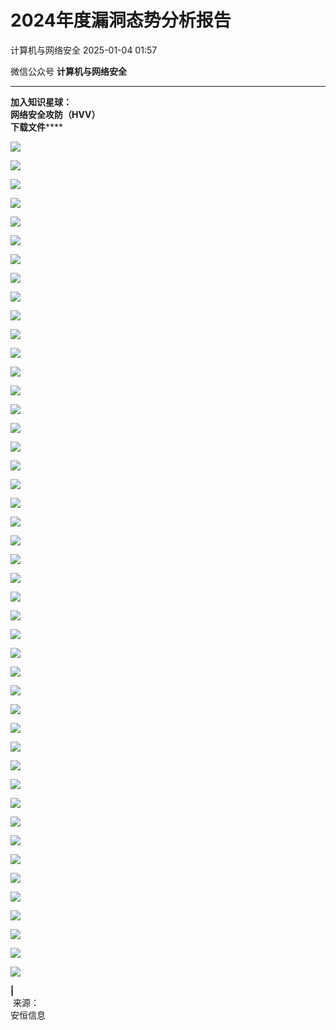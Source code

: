 #  2024年度漏洞态势分析报告   
 计算机与网络安全   2025-01-04 01:57  
  
微信公众号 **计算机与网络安全**  
  
****  
[](https://mp.weixin.qq.com/s?__biz=MjM5OTk4MDE2MA==&mid=2655262055&idx=3&sn=defb384cb6efaa9b3ed3ecd4522f0f71&scene=21#wechat_redirect)  
  
  
  
**加入知识星球：**  
**网络安全攻防（HVV）**  
**下载文件******  
  
![](https://mmbiz.qpic.cn/sz_mmbiz_jpg/VcRPEU1K2ocfPKYrdnhTNJ3Uz6qIq3DqiaNjtgL6Ql3A41v50yo9hEKHu7qV5xHQpcrdZq9hDF86MVmlsMQXF1Q/640?wx_fmt=jpeg&from=appmsg "")  
  
![](https://mmbiz.qpic.cn/sz_mmbiz_png/VcRPEU1K2ocyEWKk4AarkRvTxT7Jm0UPWBQqA48Tp9Vicj0C41f3hLiafnS2Xsia1b8q4rKzmvZtST14Cjv9ndXHw/640?wx_fmt=png&from=appmsg "")  
  
![](https://mmbiz.qpic.cn/sz_mmbiz_png/VcRPEU1K2ocyEWKk4AarkRvTxT7Jm0UPZHhV1Sk11rK9PiaLhJ5HUJXksFN8DVS7xIySvmHUpicgibMX9k69dkhtw/640?wx_fmt=png&from=appmsg "")  
  
![](https://mmbiz.qpic.cn/sz_mmbiz_png/VcRPEU1K2ocyEWKk4AarkRvTxT7Jm0UPGjWz1VrfgQCvyB2icUw3axwy0baIApkneTkLsKibTNWicdyjXxyCLxvMA/640?wx_fmt=png&from=appmsg "")  
  
![](https://mmbiz.qpic.cn/sz_mmbiz_png/VcRPEU1K2ocyEWKk4AarkRvTxT7Jm0UPibyAknkHvMfHhaQYcbtSaHaIJ8tVgpI9kuUxFOd5pvztrz4v2RVEE3A/640?wx_fmt=png&from=appmsg "")  
  
![](https://mmbiz.qpic.cn/sz_mmbiz_png/VcRPEU1K2ocyEWKk4AarkRvTxT7Jm0UPhCau7yHCGIccR55mpKsjmmlGwIDqs2spYmjcTuUwqaU7jm3aWvLuQA/640?wx_fmt=png&from=appmsg "")  
  
![](https://mmbiz.qpic.cn/sz_mmbiz_png/VcRPEU1K2ocyEWKk4AarkRvTxT7Jm0UP0HcmssCKQ4VnTJLqlxp2WdgVD3DS8CvmaTn0V6qPFIHLibvofROoCWg/640?wx_fmt=png&from=appmsg "")  
  
![](https://mmbiz.qpic.cn/sz_mmbiz_png/VcRPEU1K2ocyEWKk4AarkRvTxT7Jm0UPDwNRqiaca4MS1vCghicdEGoqczlcEjwiaQArdsibhf9L4180aqRIe6xR3w/640?wx_fmt=png&from=appmsg "")  
  
![](https://mmbiz.qpic.cn/sz_mmbiz_png/VcRPEU1K2ocyEWKk4AarkRvTxT7Jm0UPdBH0w7Hwy4RfRZrXUyzbwUOfofIOCUvgt8uPadPTopk8sBJ4OfQaibg/640?wx_fmt=png&from=appmsg "")  
  
![](https://mmbiz.qpic.cn/sz_mmbiz_png/VcRPEU1K2ocyEWKk4AarkRvTxT7Jm0UPMGlS7wwhNBE9AcXjhgvzzteegpIEtiajFBO8CMNgukRic3SsEF8FDRibA/640?wx_fmt=png&from=appmsg "")  
  
![](https://mmbiz.qpic.cn/sz_mmbiz_png/VcRPEU1K2ocyEWKk4AarkRvTxT7Jm0UPLyFOW4T4iaf3xFAsAvicCQPI36EQJicYwXWkmx4yDELl9HhGN5tGlHWwQ/640?wx_fmt=png&from=appmsg "")  
  
![](https://mmbiz.qpic.cn/sz_mmbiz_png/VcRPEU1K2ocyEWKk4AarkRvTxT7Jm0UPxJEzT8ZshybEyiaia3TfoPhDnmfDJ4fsic8tpYBxUfzE6Wqut1rHsztzw/640?wx_fmt=png&from=appmsg "")  
  
![](https://mmbiz.qpic.cn/sz_mmbiz_png/VcRPEU1K2ocyEWKk4AarkRvTxT7Jm0UPoMsv8ElibfdJU0jphzmtVCMIrYDXXes8OoL8x7rO6RT4uSlLO2M1xtA/640?wx_fmt=png&from=appmsg "")  
  
![](https://mmbiz.qpic.cn/sz_mmbiz_png/VcRPEU1K2ocyEWKk4AarkRvTxT7Jm0UPUB2icsTg72YJwYB8Xr4At42kbib8VAAEHoaTdBvOM4hZqvVMHIJJ7n5Q/640?wx_fmt=png&from=appmsg "")  
  
![](https://mmbiz.qpic.cn/sz_mmbiz_png/VcRPEU1K2ocyEWKk4AarkRvTxT7Jm0UP0ITfIKJljy8eiaj1ianAPQZSOAoDHrlMrRoBVibO76u1MibcsENqPDPpbA/640?wx_fmt=png&from=appmsg "")  
  
![](https://mmbiz.qpic.cn/sz_mmbiz_png/VcRPEU1K2ocyEWKk4AarkRvTxT7Jm0UP95ZxkP27hqiax9qUl9GQ9SI5mFhdJ5Bemiclic38mGeFy2Gr4eqbhLFnQ/640?wx_fmt=png&from=appmsg "")  
  
![](https://mmbiz.qpic.cn/sz_mmbiz_png/VcRPEU1K2ocyEWKk4AarkRvTxT7Jm0UP7gKt8RMUOw9VLqSrFycpia5mXTB9rj6tYuPFGia2TIibvaR3icBVBiazYUw/640?wx_fmt=png&from=appmsg "")  
  
![](https://mmbiz.qpic.cn/sz_mmbiz_png/VcRPEU1K2ocyEWKk4AarkRvTxT7Jm0UPeP1le1QeOibYicrKTgYKu3ENybx6BriaGBZ0HrAeh9dmWiaibdeBMicpAkLg/640?wx_fmt=png&from=appmsg "")  
  
![](https://mmbiz.qpic.cn/sz_mmbiz_png/VcRPEU1K2ocyEWKk4AarkRvTxT7Jm0UPlbiaqxyIibCQ8S6jyJ4fxV7PPdjQP8Wc3KwYAGMPe6KYRKGj7z7B1tbQ/640?wx_fmt=png&from=appmsg "")  
  
![](https://mmbiz.qpic.cn/sz_mmbiz_png/VcRPEU1K2ocyEWKk4AarkRvTxT7Jm0UPR7Fvy22qiaeVibaDnVAr7zsAwtkCE2KOyae7Ydf3p1qIClQwEvHJMNFA/640?wx_fmt=png&from=appmsg "")  
  
![](https://mmbiz.qpic.cn/sz_mmbiz_png/VcRPEU1K2ocyEWKk4AarkRvTxT7Jm0UPeFTlP71NCa3XKHEjHLI6BZrzsbHjG0Q4QCJpicdIfQBXVBvepQVEOlA/640?wx_fmt=png&from=appmsg "")  
  
![](https://mmbiz.qpic.cn/sz_mmbiz_png/VcRPEU1K2ocyEWKk4AarkRvTxT7Jm0UP4CWiadOicibTrdzCte34fJAEgsYiaLibcMj6FKiaqllN417t69OgOO9wGEicg/640?wx_fmt=png&from=appmsg "")  
  
![](https://mmbiz.qpic.cn/sz_mmbiz_png/VcRPEU1K2ocyEWKk4AarkRvTxT7Jm0UPHXiaA4qfh6InBYj8YjIYkFtDTMCD2dDSUk5rvMWH9Cb5dz6J1POu2AQ/640?wx_fmt=png&from=appmsg "")  
  
![](https://mmbiz.qpic.cn/sz_mmbiz_png/VcRPEU1K2ocyEWKk4AarkRvTxT7Jm0UPY25Gcn9G76Q1mAX82xmgxcgSXwVVrUZbHWdDwGRbZaspkibOSLp0Rug/640?wx_fmt=png&from=appmsg "")  
  
![](https://mmbiz.qpic.cn/sz_mmbiz_png/VcRPEU1K2ocyEWKk4AarkRvTxT7Jm0UP267Q2Cy6BlVo1rnelic7vEPGWnRAQCPLjyKNBnHGvOichMWib66VvFgsg/640?wx_fmt=png&from=appmsg "")  
  
![](https://mmbiz.qpic.cn/sz_mmbiz_png/VcRPEU1K2ocyEWKk4AarkRvTxT7Jm0UP3Kh9KaCwRYezkibcNfRNRM3VT65xBsAjSs1gViaAb2qd2fJefA8wNjiaQ/640?wx_fmt=png&from=appmsg "")  
  
![](https://mmbiz.qpic.cn/sz_mmbiz_png/VcRPEU1K2ocyEWKk4AarkRvTxT7Jm0UPqicjZ1HOYFvicAozOWice5uNg2EibS3fs6TQy24U6z9H2dwEUreaYJFneA/640?wx_fmt=png&from=appmsg "")  
  
![](https://mmbiz.qpic.cn/sz_mmbiz_png/VcRPEU1K2ocyEWKk4AarkRvTxT7Jm0UPvITZ94kWtiattRhpLCxLHaptRlgyZCG4flCz0WOZiamg9ticro5KkCORQ/640?wx_fmt=png&from=appmsg "")  
  
![](https://mmbiz.qpic.cn/sz_mmbiz_png/VcRPEU1K2ocyEWKk4AarkRvTxT7Jm0UPA90qicicb35HWgKv1BhDXOWa1B1wX4TicEjO9kPZl2VjZ3kxhxCn1rqJA/640?wx_fmt=png&from=appmsg "")  
  
![](https://mmbiz.qpic.cn/sz_mmbiz_png/VcRPEU1K2ocyEWKk4AarkRvTxT7Jm0UPqZpMiazjoFGo4El5Vv3mPSqPUXcXsZam7lDkFiaqiaAULL8ian12icxDqfA/640?wx_fmt=png&from=appmsg "")  
  
![](https://mmbiz.qpic.cn/sz_mmbiz_png/VcRPEU1K2ocyEWKk4AarkRvTxT7Jm0UPZgLWSgiaBicuXPTd6xVeldHRUYtSxZNDR5A7HYLiaxTj9FW7RfgJxWWhA/640?wx_fmt=png&from=appmsg "")  
  
![](https://mmbiz.qpic.cn/sz_mmbiz_png/VcRPEU1K2ocyEWKk4AarkRvTxT7Jm0UPcKJIAd1lIUj1bTfneuzfwLDgic1wuLInoMICWQ7AJricEp03wIpdzOHQ/640?wx_fmt=png&from=appmsg "")  
  
![](https://mmbiz.qpic.cn/sz_mmbiz_png/VcRPEU1K2ocyEWKk4AarkRvTxT7Jm0UPqMnMJo9XAUm2f7XfoBeRGiaMehD7YN7YibOcjUfC1Uibc29DtbVmrxUtQ/640?wx_fmt=png&from=appmsg "")  
  
![](https://mmbiz.qpic.cn/sz_mmbiz_png/VcRPEU1K2ocyEWKk4AarkRvTxT7Jm0UPupbmOTdORc48dKdkGKCibia01VPGuZMzC1e1ic2uia5hkHV8RPcNjursDA/640?wx_fmt=png&from=appmsg "")  
  
![](https://mmbiz.qpic.cn/sz_mmbiz_png/VcRPEU1K2ocyEWKk4AarkRvTxT7Jm0UP2PDWBujPWVI4vgQZib0iaa5aZMTrl5Xlow0lQaoqvxibf4YSatRtYHICg/640?wx_fmt=png&from=appmsg "")  
  
![](https://mmbiz.qpic.cn/sz_mmbiz_png/VcRPEU1K2ocyEWKk4AarkRvTxT7Jm0UPW63cthOSibtmUWjlHbGnkjhZFNcd2RVg2WMe3yqxkiavibRF9fbKCe5HQ/640?wx_fmt=png&from=appmsg "")  
  
![](https://mmbiz.qpic.cn/sz_mmbiz_png/VcRPEU1K2ocyEWKk4AarkRvTxT7Jm0UPptxDrKtfOUjbCX6mcFjHclImGP5nGJIq77jqw9ibVdDvEa1b16mBDYg/640?wx_fmt=png&from=appmsg "")  
  
![](https://mmbiz.qpic.cn/sz_mmbiz_png/VcRPEU1K2ocyEWKk4AarkRvTxT7Jm0UPDtX2Bu6oYJbXPAlAoNBB7lSXj06luIkr9DU4hvBpe2J26jeicAQjJBw/640?wx_fmt=png&from=appmsg "")  
  
![](https://mmbiz.qpic.cn/sz_mmbiz_png/VcRPEU1K2ocyEWKk4AarkRvTxT7Jm0UPdpgImwbSxg1a61qvmXKlRonicxnpBHPibFp3Mic8N0ia1ibfU4ptCVZm7kg/640?wx_fmt=png&from=appmsg "")  
  
![](https://mmbiz.qpic.cn/sz_mmbiz_png/VcRPEU1K2ocyEWKk4AarkRvTxT7Jm0UPJF1MEVOC7eVLoczoucfHUuqPqO3ibHIcHib3NFuciarQoXfLnGYauQscQ/640?wx_fmt=png&from=appmsg "")  
  
![](https://mmbiz.qpic.cn/sz_mmbiz_png/VcRPEU1K2ocyEWKk4AarkRvTxT7Jm0UPdicp37rbqG8icWjLZbDd4Eiamgk0KYuV5cic3UwrpDBsRdJjZWgs7ibLk7Q/640?wx_fmt=png&from=appmsg "")  
  
![](https://mmbiz.qpic.cn/sz_mmbiz_png/VcRPEU1K2ocyEWKk4AarkRvTxT7Jm0UP3uEf2BfwibC787ZXF967P7erLHU7lL8vVAmqUPh9HccSd3tTevsicYtg/640?wx_fmt=png&from=appmsg "")  
  
![](https://mmbiz.qpic.cn/sz_mmbiz_png/VcRPEU1K2ocyEWKk4AarkRvTxT7Jm0UP9xfCGU2gxogTonjHdn5Q6m35CJFibmgqKd7sxVATE8fibt6e6T79j6Eg/640?wx_fmt=png&from=appmsg "")  
  
![](https://mmbiz.qpic.cn/sz_mmbiz_png/VcRPEU1K2ocyEWKk4AarkRvTxT7Jm0UPobDSRpRtlxwWobRlHS1tkic74keVIQ9DhD8YZsibLMH9qmsDRCb0YBaw/640?wx_fmt=png&from=appmsg "")  
  
![](https://mmbiz.qpic.cn/sz_mmbiz_png/VcRPEU1K2ocyEWKk4AarkRvTxT7Jm0UPm4tiaAHePUm4lZK5VuXhnOcVlcfWu4awN0oyblyAs8hAJic3mgRibwpfw/640?wx_fmt=png&from=appmsg "")  
  
**|**  
 来源：  
安恒信息  
  
